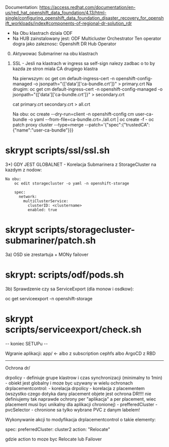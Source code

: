 Documentation:
https://access.redhat.com/documentation/en-us/red_hat_openshift_data_foundation/4.13/html-single/configuring_openshift_data_foundation_disaster_recovery_for_openshift_workloads/index#components-of-regional-dr-solution_rdr

- Na Obu klastrach dziala ODF
- Na HUB zainstalowany jest: ODF Multicluster Orchestrator
  Ten operator dogra jako zaleznosc: Openshift DR Hub Operator 

0) Aktywowac Submariner na obu klastrach 

2) SSL - Jesli na klastrach w ingress sa self-sign nalezy zadbac o to by kazda ze stron miala CA drugiego klastra

    Na pierwszym:
        oc get cm default-ingress-cert -n openshift-config-managed -o jsonpath="{['data']['ca-bundle\.crt']}" > primary.crt
    Na drugim:
    oc get cm default-ingress-cert -n openshift-config-managed -o jsonpath="{['data']['ca-bundle\.crt']}" > secondary.crt

    cat primary.crt secondary.crt > all.crt

    Na obu:
    oc create --dry-run=client -n openshift-config cm user-ca-bundle -o yaml --from-file=ca-bundle.crt=./all.crt | oc create -f -
    oc patch proxy cluster --type=merge  --patch='{"spec":{"trustedCA":{"name":"user-ca-bundle"}}}

# skrypt scripts/ssl/ssl.sh

3*) GDY JEST GLOBALNET -  Korelacja Submarinera z StorageCluster na kazdym z nodow:

    Na obu:
        oc edit storagecluster -o yaml -n openshift-storage

        spec:
          network:
            multiClusterService:
              clusterID: <clustername>
              enabled: true

# skrypt scripts/storagecluster-submariner/patch.sh

3a) OSD sie zrestartuja + MONy failover

# skrypt: scripts/odf/pods.sh

3b) Sprawdzenie czy sa ServiceExport (dla monow i osdkow):

oc get serviceexport -n openshift-storage

# skrypt scripts/serviceexport/check.sh


-- koniec SETUPu --


Wgranie aplikacji:
app/ <- albo z subscription cephfs albo ArgoCD z RBD


-----------------------

Ochrona dr/

drpolicy - definiuje grupe klastrow i czas synchronizacji (minimalny to 1min) - obiekt jest globalny i moze byc uzywany w wielu ochronach
drplacementcontrol:
    - korelacja drpolicy
    - korelacja z placementem (wszystko czego dotyka dany placement objete jest ochrona DR!!!! nie definiujemy tak naprawde ochrony per "aplikacja" a per placement, wiec placement musi byc unikalny dla aplikacji chronionej)
    - prefferedCluster
    - pvcSelector - chronione sa tylko wybrane PVC z danym labelem!


Wykonywanie akcji to modyfikacja drplacementcontrol o takie elementy:

spec:
  preferredCluster: cluster2
  action: "Relocate"

gdzie action to moze byc Relocate lub Failover

